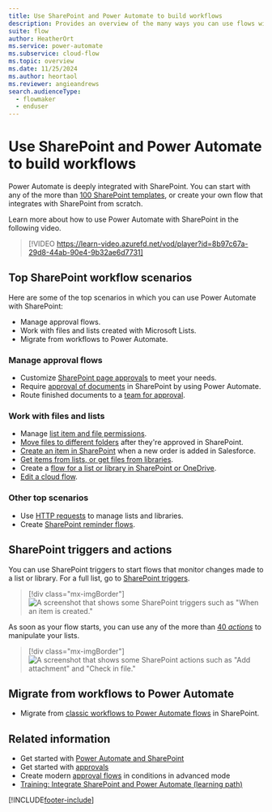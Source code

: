 ```yaml
---
title: Use SharePoint and Power Automate to build workflows
description: Provides an overview of the many ways you can use flows with lists created with Microsoft Lists and files.
suite: flow
author: HeatherOrt
ms.service: power-automate
ms.subservice: cloud-flow
ms.topic: overview
ms.date: 11/25/2024
ms.author: heortaol
ms.reviewer: angieandrews
search.audienceType: 
  - flowmaker
  - enduser
---
```

# Use SharePoint and Power Automate to build workflows

Power Automate is deeply integrated with SharePoint. You can start with any of the more than [100 SharePoint templates](https://make.powerautomate.com/templates/), or create your own flow that integrates with SharePoint from scratch.

Learn more about how to use Power Automate with SharePoint in the following video.

>[!VIDEO https://learn-video.azurefd.net/vod/player?id=8b97c67a-29d8-44ab-90e4-9b32ae6d7731]

## Top SharePoint workflow scenarios

Here are some of the top scenarios in which you can use Power Automate with SharePoint:

- Manage approval flows.
- Work with files and lists created with Microsoft Lists.
- Migrate from workflows to Power Automate.

### Manage approval flows

- Customize [SharePoint page approvals](/sharepoint/dev/business-apps/power-automate/guidance/customize-page-approvals) to meet your needs.
- Require [approval of documents](/sharepoint/dev/business-apps/power-automate/guidance/require-doc-approval) in SharePoint by using Power Automate.
- Route finished documents to a [team for approval](./customize-sharepoint-page-approvals.md).

### Work with files and lists

- Manage [list item and file permissions](/sharepoint/dev/business-apps/power-automate/guidance/manage-list-item-file-permissions).
- [Move files to different folders](/sharepoint/dev/business-apps/power-automate/guidance/migrate-from-classic-workflows-to-power-automate-flows) after they're approved in SharePoint.
- [Create an item in SharePoint](/sharepoint/dev/business-apps/power-automate/guidance/migrate-from-classic-workflows-to-power-automate-flows) when a new order is added in Salesforce.
- [Get items from lists, or get files from libraries](/sharepoint/dev/business-apps/power-automate/guidance/working-with-get-items-and-get-files).
- Create a [flow for a list or library in SharePoint or OneDrive](https://support.microsoft.com/office/create-a-flow-for-a-list-or-library-in-sharepoint-or-onedrive-a9c3e03b-0654-46af-a254-20252e580d01).
- [Edit a cloud flow](https://support.microsoft.com/office/edit-a-flow-for-a-list-in-sharepoint-b6678daa-2c82-44eb-be3f-2a9cb56301e8).

### Other top scenarios

- Use [HTTP requests](/sharepoint/dev/business-apps/power-automate/guidance/working-with-send-sp-http-request) to manage lists and libraries.
- Create [SharePoint reminder flows](create-sharepoint-reminder-flows.md).

## SharePoint triggers and actions

You can use SharePoint triggers to start flows that monitor changes made to a list or library. For a full list, go to [SharePoint triggers](/sharepoint/dev/business-apps/power-automate/sharepoint-connector-actions-triggers#sharepoint-triggers).

> [!div class="mx-imgBorder"]
> ![A screenshot that shows some SharePoint triggers such as "When an item is created."](./media/overview-sharepoint/sharepoint-triggers.png "Some SharePoint triggers such as When an item is created")

As soon as your flow starts, you can use any of the more than [40 *actions*](/sharepoint/dev/business-apps/power-automate/sharepoint-connector-actions-triggers#sharepoint-actions) to manipulate your lists.

> [!div class="mx-imgBorder"]
> ![A screenshot that shows some SharePoint actions such as "Add attachment" and "Check in file."](./media/overview-sharepoint/sharepoint-actions.png "Some SharePoint actions such as Add attachment and Check in file")

## Migrate from workflows to Power Automate

-  Migrate from [classic workflows to Power Automate flows](/sharepoint/dev/business-apps/power-automate/guidance/migrate-from-classic-workflows-to-power-automate-flows) in SharePoint.

## Related information

- Get started with [Power Automate and SharePoint](/sharepoint/dev/business-apps/power-automate/get-started/create-your-first-flow)
- Get started with [approvals](./get-started-approvals.md)
- Create modern [approval flows](use-expressions-in-conditions.md) in conditions in advanced mode
- [Training: Integrate SharePoint and Power Automate (learning path)](/training/paths/integrate-power-automate/)

[!INCLUDE[footer-include](includes/footer-banner.md)]
